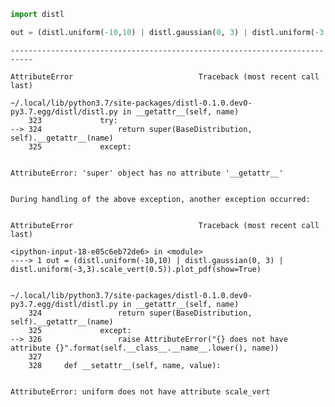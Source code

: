 ```python
import distl
```


```python
out = (distl.uniform(-10,10) | distl.gaussian(0, 3) | distl.uniform(-3,3).scale_vert(0.5)).plot_pdf(show=True)
```


    ---------------------------------------------------------------------------

    AttributeError                            Traceback (most recent call last)

    ~/.local/lib/python3.7/site-packages/distl-0.1.0.dev0-py3.7.egg/distl/distl.py in __getattr__(self, name)
        323             try:
    --> 324                 return super(BaseDistribution, self).__getattr__(name)
        325             except:


    AttributeError: 'super' object has no attribute '__getattr__'

    
    During handling of the above exception, another exception occurred:


    AttributeError                            Traceback (most recent call last)

    <ipython-input-18-e05c6eb72de6> in <module>
    ----> 1 out = (distl.uniform(-10,10) | distl.gaussian(0, 3) | distl.uniform(-3,3).scale_vert(0.5)).plot_pdf(show=True)
    

    ~/.local/lib/python3.7/site-packages/distl-0.1.0.dev0-py3.7.egg/distl/distl.py in __getattr__(self, name)
        324                 return super(BaseDistribution, self).__getattr__(name)
        325             except:
    --> 326                 raise AttributeError("{} does not have attribute {}".format(self.__class__.__name__.lower(), name))
        327 
        328     def __setattr__(self, name, value):


    AttributeError: uniform does not have attribute scale_vert



```python

```
